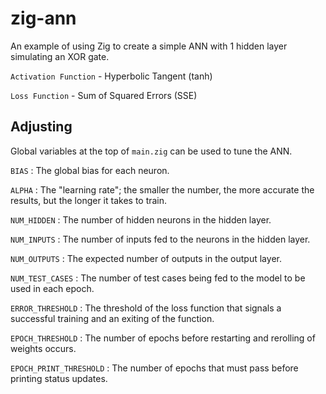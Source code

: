 # zig-ann
An example of using Zig to create a simple ANN with 1 hidden layer simulating an XOR gate.

`Activation Function` - Hyperbolic Tangent (tanh)

`Loss Function` - Sum of Squared Errors  (SSE)

## Adjusting

Global variables at the top of `main.zig` can be used to tune the ANN.

`BIAS`
: The global bias for each neuron.

`ALPHA`
: The "learning rate"; the smaller the number, the more accurate the results, but the longer it takes to train.

`NUM_HIDDEN`
: The number of hidden neurons in the hidden layer.

`NUM_INPUTS`
: The number of inputs fed to the neurons in the hidden layer.

`NUM_OUTPUTS`
: The expected number of outputs in the output layer.

`NUM_TEST_CASES`
: The number of test cases being fed to the model to be used in each epoch.

`ERROR_THRESHOLD`
: The threshold of the loss function that signals a successful training and an exiting of the function.

`EPOCH_THRESHOLD`
: The number of epochs before restarting and rerolling of weights occurs.

`EPOCH_PRINT_THRESHOLD`
: The number of epochs that must pass before printing status updates.
